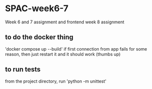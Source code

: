 # SPAC-week6-7

Week 6 and 7 assignment and frontend week 8 assignment

## to do the docker thing

'docker compose up --build'
if first connection from app fails for some reason, then just restart it and it should work (thumbs up)

## to run tests

from the project directory, run 'python -m unittest'
